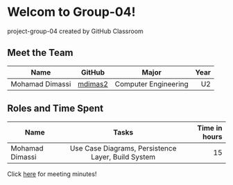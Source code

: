 # Welcom to Group-04!
project-group-04 created by GitHub Classroom

## Meet the Team

| Name          | GitHub        | Major | Year |
| ------------- |:-------------:|:-----:|-----:|  
| Mohamad Dimassi | [mdimas2] | Computer Engineering |U2|


[mdimas2]:https://github.com/mdimas2

## Roles and Time Spent

| Name          | Tasks        | Time in hours |
| ------------- |:-------------:|-----:|  
| Mohamad Dimassi | Use Case Diagrams, Persistence Layer, Build System | 15 |

Click [here] for meeting minutes!

[here]:https://github.com/McGill-ECSE321-Winter2021/project-group-04/wiki/Minute-Reference
